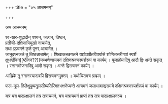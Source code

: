 +++
title = "०५ आचमनम्"

+++

अथ आचमनम्

श्व-खर-शूद्रादीन् पश्यन्, जल्पन्, तिष्ठन्,  
प्रतीची-दक्षिणाभिमुखो नाचामेत्,  
तथा ऽऽचमने कृते पुनर् आचामेत् ।  
जानुदघ्नजले तु तिष्ठन्नाचामेत् । शिखाकच्छगलने यज्ञोपवीतविपर्यासे शोणितस्त्रीगवां स्पर्शे क्षुधष्ठींवन[[ष्ठीवन??]]जम्भणेष्वाचमनं दक्षिणश्रवणस्पर्शरूपं वा कार्यम् । पूजाहोमादिषु आदौ द्विः अन्ते सकृत् । स्नानभोजनादिषु आदौ सकृत् । अन्ते द्विराचमनं कार्यम् । 

आह्निके तु स्नानस्यादावपि द्विराचमनमुक्तम् । यथोचितमत्र ग्राह्यम् ।  

फल-मूल-तिलेक्षुपुष्पतुलसीव्यतिरिक्तभक्षणेप्यन्ते आचमनं जलाभावाद्यसमये दक्षिणश्रवणस्पर्शरूपं वा कार्यम् ।  

यत्र यत्र पादप्रक्षालनं तत्र तत्राचमनं, यत्र यत्राचमनं प्राप्तं तत्र तत्र पादप्रक्षालनञ्च । 

